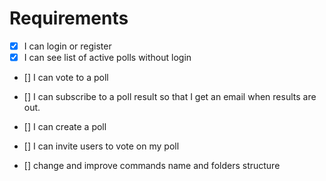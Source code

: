# Requirements

- [x] I can login or register
- [x] I can see list of active polls without login
- [] I can vote to a poll
- [] I can subscribe to a poll result so that I get an email when results are out.
- [] I can create a poll
- [] I can invite users to vote on my poll


- [] change and improve commands name and folders structure